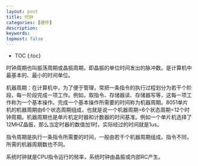 ```yaml
---
layout: post
title: 时钟
categories: [硬件]
description: 
keywords: 
topmost: false
---
```


* TOC
{:toc}

时钟周期也叫振荡周期或晶振周期，即晶振的单位时间发出的脉冲数。是计算机中最基本的、最小的时间单位。

机器周期：在计算机中，为了便于管理，常把一条指令的执行过程划分为若干个阶段，每一阶段完成一项工作。例如，取指令、存储器读、存储器写等，这每一项工作称为一个基本操作。完成一个基本操作所需要的时间称为机器周期。8051单片机的机器周期由6个状态周期组成，也就是说一个机器周期=6个状态周期=12个时钟周期。机器周期也是单片机定时器和计数器的时间基准。例如一个单片机选择了12MHZ晶振，那么当定时器的数值加1时，实际经过的时间就是1us。

指令周期是执行一条指令所需要的时间，一般由若干个机器周期组成。指令不同，所需的机器周期数也不同。

系统时钟就是CPU指令运行的频率，系统时钟由晶振或内部RC产生。
